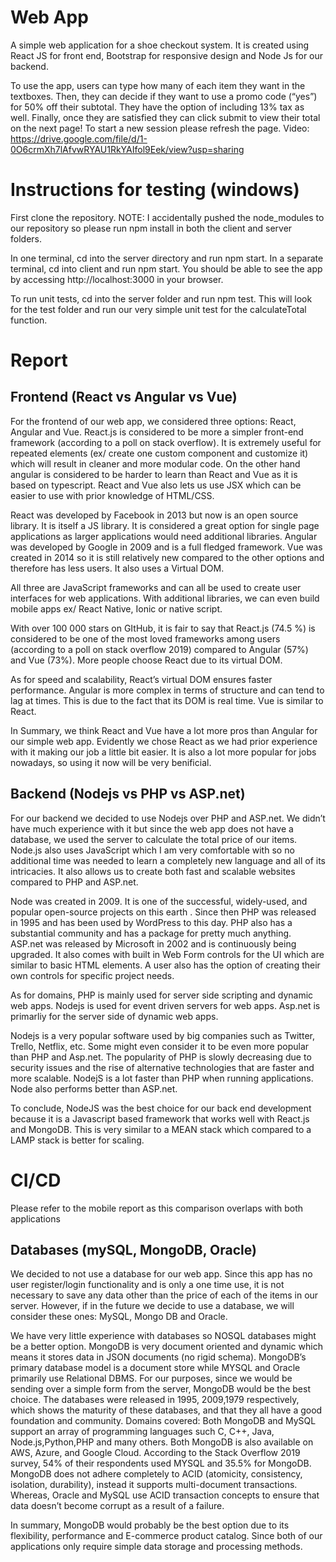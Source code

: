 # Web App
A simple web application for a shoe checkout system. It is created using React JS for front end, Bootstrap for responsive design and Node Js for our backend. 

To use the app, users can type how many of each item they want in the textboxes. Then, they can decide if they want to use a promo code (“yes”) for 50% off their subtotal. They have the option of including 13% tax as well. Finally, once they are satisfied they can click submit to view their total on the next page! To start a new session please refresh the page.
Video: https://drive.google.com/file/d/1-0O6crmXh7lAfvwRYAU1RkYAIfol9Eek/view?usp=sharing
# Instructions for testing (windows)
First clone the repository. NOTE: I accidentally pushed the node_modules to our repository so please run npm install in both the client and server folders.

In one terminal, cd into the server directory and run npm start. In a separate terminal, cd into client and run npm start. You should be able to see the app by accessing http://localhost:3000 in your browser.

To run unit tests, cd into the server folder and run npm test. This will look for the test folder and run our very simple unit test for the calculateTotal function.

# Report
## Frontend (React vs Angular vs Vue)
For the frontend of our web app, we considered three options: React, Angular and Vue. React.js is considered to be more a simpler front-end framework (according to a poll on stack overflow). It is extremely useful for repeated elements (ex/ create one custom component and customize it) which will result in cleaner and more modular code. On the other hand angular is considered to be harder to learn than React and Vue as it is based on typescript. React and Vue also lets us use JSX which can be easier to use with prior knowledge of HTML/CSS.

React was developed by Facebook in 2013 but now is an open source library. It is itself a JS library. It is considered a great option for single page applications as larger applications would need additional libraries. Angular was developed by Google in 2009 and is a full fledged framework. Vue was created in 2014 so it is still relatively new compared to the other options and therefore has less users. It also uses a Virtual DOM.

All three are JavaScript frameworks and can all be used to create user interfaces for web applications. With additional libraries, we can even build mobile apps ex/ React Native, Ionic or native script.

With over 100 000 stars on GItHub, it is fair to say that React.js (74.5 %) is considered to be one of the most loved frameworks among users (according to a poll on stack overflow  2019) compared to Angular (57%) and Vue (73%). More people choose React due to its virtual DOM.

As for speed and scalability, React’s virtual DOM ensures faster performance. Angular is more complex in terms of structure and can tend to lag at times. This is due to the fact that its DOM is real time. Vue is similar to React.

In Summary, we think React and Vue have a lot more pros than Angular for our simple web app. Evidently we chose React as we had prior experience with it making our job a little bit easier. It is also a lot more popular for jobs nowadays, so using it now will be very benificial.

## Backend (Nodejs vs PHP vs ASP.net)
For our backend we decided to use Nodejs over PHP and ASP.net. We didn’t have much experience with it but since the web app does not have a database, we used the server to calculate the total price of our items. Node.js also uses JavaScript which I am very comfortable with so no additional time was needed to learn a completely new language and all of its intricacies. It also allows us to create both fast and scalable websites compared to PHP and ASP.net.

Node was created in 2009. It is one of the successful, widely-used, and popular open-source projects on this earth . Since then PHP was released in 1995 and has been used by WordPress to this day. PHP also has a substantial community and has a package for pretty much anything. ASP.net was released by Microsoft in 2002 and is continuously being upgraded. It also comes with built in Web Form controls for the UI which are similar to basic HTML elements. A user also has the option of creating their own controls for specific project needs.

As for domains, PHP is mainly used for server side scripting and dynamic web apps. Nodejs is used for event driven servers for web apps. Asp.net is primarliy for the server side of dynamic web apps.

Nodejs is a very popular software used by big companies such as Twitter, Trello, Netflix, etc. Some might even consider it to be even more popular than PHP and Asp.net. The popularity of PHP is slowly decreasing due to security issues and the rise of alternative technologies that are faster and more scalable.
NodejS is a lot faster than PHP when running applications. Node also performs better than ASP.net. 

To conclude, NodeJS was the best choice for our back end development because it is a Javascript based framework that works well with React.js and MongoDB. This is very similar to a MEAN stack which compared to a LAMP stack is better for scaling.

# CI/CD
Please refer to the mobile report as this comparison overlaps with both applications
## Databases (mySQL, MongoDB, Oracle)
We decided to not use a database for our web app. Since this app has no user register/login functionality and is only a one time use, it is not necessary to save any data other than the price of each of the items in our server.
However, if in the future we decide to use a database, we will consider these ones: MySQL, Mongo DB and Oracle.

We have very little experience with databases so NOSQL databases might be a better option. MongoDB is very document oriented and dynamic which means it stores data in JSON documents (no rigid schema).  MongoDB’s primary database model is a document store while MYSQL and Oracle primarily use Relational DBMS. For our purposes, since we would be sending over a simple form from the server, MongoDB would be the best choice.
The databases were released in 1995, 2009,1979 respectively, which shows the maturity of these databases, and that they all have a good foundation and community.
Domains covered: Both MongoDB and MySQL support an array of programming languages such C, C++, Java, Node.js,Python,PHP and many others. Both MongoDB is also available on AWS, Azure, and Google Cloud.
According to the Stack Overflow 2019 survey, 54% of their respondents used MYSQL and 35.5% for MongoDB.
MongoDB does not adhere completely to ACID (atomicity, consistency, isolation, durability), instead it supports multi-document transactions. Whereas, Oracle and MySQL use ACID transaction concepts to ensure that data doesn’t become corrupt as a result of a failure.

In summary, MongoDB would probably be the best option due to its flexibility, performance and E-commerce product catalog. Since both of our applications only require simple data storage and processing methods.



